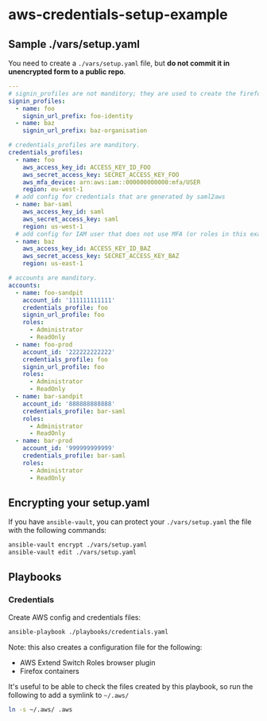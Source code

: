 # aws-credentials-setup-example

## Sample ./vars/setup.yaml

You need to create a `./vars/setup.yaml` file, but **do not commit it in unencrypted form to a public repo**.

```yaml
---
# signin_profiles are not manditory; they are used to create the firefox containers config.
signin_profiles:
  - name: foo
    signin_url_prefix: foo-identity
  - name: baz
    signin_url_prefix: baz-organisation

# credentials_profiles are manditory.
credentials_profiles:
  - name: foo
    aws_access_key_id: ACCESS_KEY_ID_FOO
    aws_secret_access_key: SECRET_ACCESS_KEY_FOO
    aws_mfa_device: arn:aws:iam::000000000000:mfa/USER
    region: eu-west-1
  # add config for credentials that are generated by saml2aws
  - name: bar-saml
    aws_access_key_id: saml
    aws_secret_access_key: saml
    region: us-west-1
  # add config for IAM user that does not use MFA (or roles in this example)
  - name: baz
    aws_access_key_id: ACCESS_KEY_ID_BAZ
    aws_secret_access_key: SECRET_ACCESS_KEY_BAZ
    region: us-east-1

# accounts are manditory.
accounts:
  - name: foo-sandpit
    account_id: '111111111111'
    credentials_profile: foo
    signin_url_profile: foo
    roles:
      - Administrator
      - ReadOnly
  - name: foo-prod
    account_id: '222222222222'
    credentials_profile: foo
    signin_url_profile: foo
    roles:
      - Administrator
      - ReadOnly
  - name: bar-sandpit
    account_id: '888888888888'
    credentials_profile: bar-saml
    roles:
      - Administrator
      - ReadOnly
  - name: bar-prod
    account_id: '999999999999'
    credentials_profile: bar-saml
    roles:
      - Administrator
      - ReadOnly
```

## Encrypting your setup.yaml

If you have `ansible-vault`, you can protect your `./vars/setup.yaml` the file with the following commands:

```sh
ansible-vault encrypt ./vars/setup.yaml
ansible-vault edit ./vars/setup.yaml
```

## Playbooks

### Credentials

Create AWS config and credentials files:

```sh
ansible-playbook ./playbooks/credentials.yaml
```

Note: this also creates a configuration file for the following:

- AWS Extend Switch Roles browser plugin
- Firefox containers

It's useful to be able to check the files created by this playbook, so run the following to add a symlink to `~/.aws/`

```sh
ln -s ~/.aws/ .aws
```
